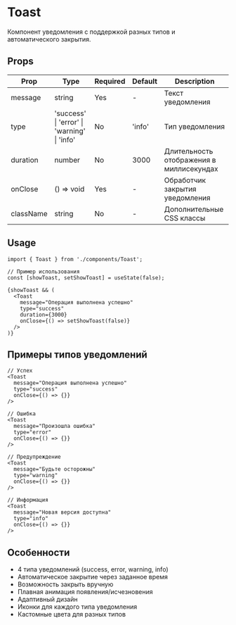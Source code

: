 # Toast

Компонент уведомления с поддержкой разных типов и автоматического закрытия.

## Props

| Prop | Type | Required | Default | Description |
|------|------|----------|---------|-------------|
| message | string | Yes | - | Текст уведомления |
| type | 'success' \| 'error' \| 'warning' \| 'info' | No | 'info' | Тип уведомления |
| duration | number | No | 3000 | Длительность отображения в миллисекундах |
| onClose | () => void | Yes | - | Обработчик закрытия уведомления |
| className | string | No | - | Дополнительные CSS классы |

## Usage

```tsx
import { Toast } from './components/Toast';

// Пример использования
const [showToast, setShowToast] = useState(false);

{showToast && (
  <Toast
    message="Операция выполнена успешно"
    type="success"
    duration={3000}
    onClose={() => setShowToast(false)}
  />
)}
```

## Примеры типов уведомлений

```tsx
// Успех
<Toast
  message="Операция выполнена успешно"
  type="success"
  onClose={() => {}}
/>

// Ошибка
<Toast
  message="Произошла ошибка"
  type="error"
  onClose={() => {}}
/>

// Предупреждение
<Toast
  message="Будьте осторожны"
  type="warning"
  onClose={() => {}}
/>

// Информация
<Toast
  message="Новая версия доступна"
  type="info"
  onClose={() => {}}
/>
```

## Особенности

- 4 типа уведомлений (success, error, warning, info)
- Автоматическое закрытие через заданное время
- Возможность закрыть вручную
- Плавная анимация появления/исчезновения
- Адаптивный дизайн
- Иконки для каждого типа уведомления
- Кастомные цвета для разных типов 